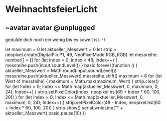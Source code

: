 # WeihnachtsfeierLicht
## ~avatar avatar @unplugged
gedulde dich noch ein wenig bis es soweit ist :-)

let maximum = 0
let aktueller_Messwert = 0
let strip = neopixel.create(DigitalPin.P1, 49, NeoPixelMode.RGB_RGB)
let messreihe: number[] = []
for (let index = 0; index < 48; index++) {
    messreihe.push(input.soundLevel())
}
basic.forever(function () {
    aktueller_Messwert = Math.round(input.soundLevel())
    messreihe.push(aktueller_Messwert)
    messreihe.shift()
    maximum = 6
    for (let Wert of messreihe) {
        maximum = Math.max(maximum, Wert)
    }
    strip.clear()
    for (let Index = 0; Index <= Math.map(aktueller_Messwert, 0, maximum, 0, 24); Index++) {
        strip.setPixelColor(Index, neopixel.hsl(69 + Index * 60, 100, 20))
    }
    for (let Index = 0; Index <= Math.map(aktueller_Messwert, 0, maximum, 0, 24); Index++) {
        strip.setPixelColor(48 - Index, neopixel.hsl(60 + Index * 60, 100, 20))
    }
    strip.show()
    serial.writeLine("" + aktueller_Messwert)
    basic.pause(10)
})
